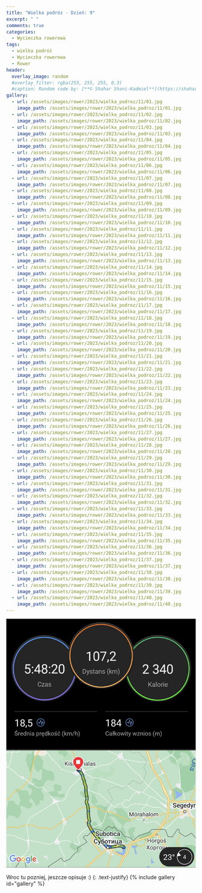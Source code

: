 ```yaml
---
title: "Wielka podróz - Dzień: 9"
excerpt: " "
comments: true
categories:
  - Wycieczka rowerowa
tags:
  - wielka podróż
  - Wycieczka rowerowa
  - Rower
header:
  overlay_image: random
  #overlay_filter: rgba(255, 255, 255, 0.3)
  #caption: Random code by: [**© Shahar Shani-Kadmiel**](https://shaharkadmiel.github.io)"
gallery:
  - url: /assets/images/rower/2023/wielka_podroz/11/01.jpg
    image_path: /assets/images/rower/2023/wielka_podroz/11/01.jpg
  - url: /assets/images/rower/2023/wielka_podroz/11/02.jpg
    image_path: /assets/images/rower/2023/wielka_podroz/11/02.jpg
  - url: /assets/images/rower/2023/wielka_podroz/11/03.jpg
    image_path: /assets/images/rower/2023/wielka_podroz/11/03.jpg
  - url: /assets/images/rower/2023/wielka_podroz/11/04.jpg
    image_path: /assets/images/rower/2023/wielka_podroz/11/04.jpg
  - url: /assets/images/rower/2023/wielka_podroz/11/05.jpg
    image_path: /assets/images/rower/2023/wielka_podroz/11/05.jpg
  - url: /assets/images/rower/2023/wielka_podroz/11/06.jpg
    image_path: /assets/images/rower/2023/wielka_podroz/11/06.jpg
  - url: /assets/images/rower/2023/wielka_podroz/11/07.jpg
    image_path: /assets/images/rower/2023/wielka_podroz/11/07.jpg
  - url: /assets/images/rower/2023/wielka_podroz/11/08.jpg
    image_path: /assets/images/rower/2023/wielka_podroz/11/08.jpg
  - url: /assets/images/rower/2023/wielka_podroz/11/09.jpg
    image_path: /assets/images/rower/2023/wielka_podroz/11/09.jpg
  - url: /assets/images/rower/2023/wielka_podroz/11/10.jpg
    image_path: /assets/images/rower/2023/wielka_podroz/11/10.jpg
  - url: /assets/images/rower/2023/wielka_podroz/11/11.jpg
    image_path: /assets/images/rower/2023/wielka_podroz/11/11.jpg
  - url: /assets/images/rower/2023/wielka_podroz/11/12.jpg
    image_path: /assets/images/rower/2023/wielka_podroz/11/12.jpg
  - url: /assets/images/rower/2023/wielka_podroz/11/13.jpg
    image_path: /assets/images/rower/2023/wielka_podroz/11/13.jpg
  - url: /assets/images/rower/2023/wielka_podroz/11/14.jpg
    image_path: /assets/images/rower/2023/wielka_podroz/11/14.jpg
  - url: /assets/images/rower/2023/wielka_podroz/11/15.jpg
    image_path: /assets/images/rower/2023/wielka_podroz/11/15.jpg
  - url: /assets/images/rower/2023/wielka_podroz/11/16.jpg
    image_path: /assets/images/rower/2023/wielka_podroz/11/16.jpg
  - url: /assets/images/rower/2023/wielka_podroz/11/17.jpg
    image_path: /assets/images/rower/2023/wielka_podroz/11/17.jpg
  - url: /assets/images/rower/2023/wielka_podroz/11/18.jpg
    image_path: /assets/images/rower/2023/wielka_podroz/11/18.jpg
  - url: /assets/images/rower/2023/wielka_podroz/11/19.jpg
    image_path: /assets/images/rower/2023/wielka_podroz/11/19.jpg
  - url: /assets/images/rower/2023/wielka_podroz/11/20.jpg
    image_path: /assets/images/rower/2023/wielka_podroz/11/20.jpg
  - url: /assets/images/rower/2023/wielka_podroz/11/21.jpg
    image_path: /assets/images/rower/2023/wielka_podroz/11/21.jpg
  - url: /assets/images/rower/2023/wielka_podroz/11/22.jpg
    image_path: /assets/images/rower/2023/wielka_podroz/11/22.jpg
  - url: /assets/images/rower/2023/wielka_podroz/11/23.jpg
    image_path: /assets/images/rower/2023/wielka_podroz/11/23.jpg
  - url: /assets/images/rower/2023/wielka_podroz/11/24.jpg
    image_path: /assets/images/rower/2023/wielka_podroz/11/24.jpg
  - url: /assets/images/rower/2023/wielka_podroz/11/25.jpg
    image_path: /assets/images/rower/2023/wielka_podroz/11/25.jpg
  - url: /assets/images/rower/2023/wielka_podroz/11/26.jpg
    image_path: /assets/images/rower/2023/wielka_podroz/11/26.jpg
  - url: /assets/images/rower/2023/wielka_podroz/11/27.jpg
    image_path: /assets/images/rower/2023/wielka_podroz/11/27.jpg
  - url: /assets/images/rower/2023/wielka_podroz/11/28.jpg
    image_path: /assets/images/rower/2023/wielka_podroz/11/28.jpg
  - url: /assets/images/rower/2023/wielka_podroz/11/29.jpg
    image_path: /assets/images/rower/2023/wielka_podroz/11/29.jpg
  - url: /assets/images/rower/2023/wielka_podroz/11/30.jpg
    image_path: /assets/images/rower/2023/wielka_podroz/11/30.jpg
  - url: /assets/images/rower/2023/wielka_podroz/11/31.jpg
    image_path: /assets/images/rower/2023/wielka_podroz/11/31.jpg
  - url: /assets/images/rower/2023/wielka_podroz/11/32.jpg
    image_path: /assets/images/rower/2023/wielka_podroz/11/32.jpg
  - url: /assets/images/rower/2023/wielka_podroz/11/33.jpg
    image_path: /assets/images/rower/2023/wielka_podroz/11/33.jpg
  - url: /assets/images/rower/2023/wielka_podroz/11/34.jpg
    image_path: /assets/images/rower/2023/wielka_podroz/11/34.jpg
  - url: /assets/images/rower/2023/wielka_podroz/11/35.jpg
    image_path: /assets/images/rower/2023/wielka_podroz/11/35.jpg
  - url: /assets/images/rower/2023/wielka_podroz/11/36.jpg
    image_path: /assets/images/rower/2023/wielka_podroz/11/36.jpg
  - url: /assets/images/rower/2023/wielka_podroz/11/37.jpg
    image_path: /assets/images/rower/2023/wielka_podroz/11/37.jpg
  - url: /assets/images/rower/2023/wielka_podroz/11/38.jpg
    image_path: /assets/images/rower/2023/wielka_podroz/11/38.jpg
  - url: /assets/images/rower/2023/wielka_podroz/11/39.jpg
    image_path: /assets/images/rower/2023/wielka_podroz/11/39.jpg
  - url: /assets/images/rower/2023/wielka_podroz/11/40.jpg
    image_path: /assets/images/rower/2023/wielka_podroz/11/40.jpg
---
```

![mapka](/assets/images/rower/2023/wielka_podroz/11/mapka.png)

Wroc tu pozniej, jeszcze opisuje :)
{: .text-justify}
{% include gallery id="gallery" %}
